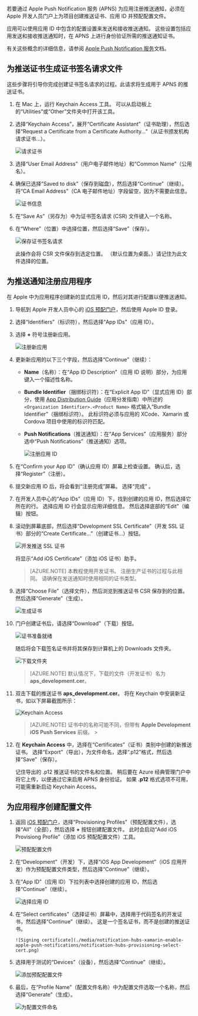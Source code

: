 若要通过 Apple Push Notification 服务 (APNS) 为应用注册推送通知，必须在 Apple 开发人员门户上为项目创建推送证书、应用 ID 并预配配置文件。

应用可以使用应用 ID 中包含的配置设置来发送和接收推送通知。 这些设置包括应用发送和接收推送通知时，在 APNS 上进行身份验证所需的推送通知证书。

有关这些概念的详细信息，请参阅 [Apple Push Notification 服务](https://developer.apple.com/library/content/documentation/NetworkingInternet/Conceptual/RemoteNotificationsPG/APNSOverview.html#//apple_ref/doc/uid/TP40008194-CH8-SW1)文档。

## <a name="generate-the-certificate-signing-request-file-for-the-push-certificate"></a>为推送证书生成证书签名请求文件
这些步骤将引导你完成创建证书签名请求的过程。此请求将生成用于 APNS 的推送证书。

1. 在 Mac 上，运行 Keychain Access 工具。 可以从启动板上的“Utilities”或“Other”文件夹中打开该工具。

2. 选择“Keychain Access”，展开“Certificate Assistant”（证书助理），然后选择“Request a Certificate from a Certificate Authority...”（从证书颁发机构请求证书...）。

      ![请求证书](./media/notification-hubs-xamarin-enable-apple-push-notifications/notification-hubs-request-cert-from-ca.png)

3. 选择“User Email Address”（用户电子邮件地址）和“Common Name”（公用名）。

4. 确保已选择“Saved to disk”（保存到磁盘），然后选择“Continue”（继续）。 将“CA Email Address”（CA 电子邮件地址）字段留空，因为不需要此信息。

      ![证书信息](./media/notification-hubs-xamarin-enable-apple-push-notifications/notification-hubs-csr-info.png)

5. 在“Save As”（另存为）中为证书签名请求 (CSR) 文件键入一个名称。
6. 在“Where”（位置）中选择位置，然后选择“Save”（保存）。

      ![保存证书签名请求](./media/notification-hubs-xamarin-enable-apple-push-notifications/notification-hubs-save-csr.png)

      此操作会将 CSR 文件保存到选定位置。 （默认位置为桌面。）请记住为此文件选择的位置。

## <a name="register-your-app-for-push-notifications"></a>为推送通知注册应用程序
在 Apple 中为应用程序创建新的显式应用 ID，然后对其进行配置以便推送通知。  

1. 导航到 Apple 开发人员中心的 [iOS 预配门户](http://go.microsoft.com/fwlink/p/?LinkId=272456)，然后使用 Apple ID 登录。

2. 选择“Identifiers”（标识符），然后选择“App IDs”（应用 ID）。

3. 选择 **+** 符号注册新应用。

      ![注册新应用](./media/notification-hubs-xamarin-enable-apple-push-notifications/notification-hubs-ios-appids.png)

4. 更新新应用的以下三个字段，然后选择“Continue”（继续）：

   - **Name**（名称）：在“App ID Description”（应用 ID 说明）部分，为应用键入一个描述性名称。

   - **Bundle Identifier**（捆绑标识符）：在“Explicit App ID”（显式应用 ID）部分，使用 [App Distribution Guide](https://developer.apple.com/library/mac/documentation/IDEs/Conceptual/AppDistributionGuide/ConfiguringYourApp/ConfiguringYourApp.html#//apple_ref/doc/uid/TP40012582-CH28-SW8)（应用分发指南）中所述的 `<Organization Identifier>.<Product Name>` 格式输入“Bundle Identifier”（捆绑标识符）。 此标识符必须与应用的 XCode、Xamarin 或 Cordova 项目中使用的标识符匹配。

   - **Push Notifications**（推送通知）：在“App Services”（应用服务）部分选中“Push Notifications”（推送通知）选项。

     ![注册应用 ID](./media/notification-hubs-xamarin-enable-apple-push-notifications/notification-hubs-new-appid-info.png)

5. 在“Confirm your App ID”（确认应用 ID）屏幕上检查设置。 确认后，选择“Register”（注册）。

6. 提交新应用 ID 后，将会看到“注册完成”屏幕。 选择“完成” 。

7. 在开发人员中心的“App IDs”（应用 ID）下，找到创建的应用 ID，然后选择它所在的行。 选择应用 ID 行会显示应用详细信息。 然后选择底部的“Edit”（编辑）按钮。

8. 滚动到屏幕底部，然后选择“Development SSL Certificate”（开发 SSL 证书）部分的“Create Certificate...”（创建证书...）按钮。

      ![开发推送 SSL 证书](./media/notification-hubs-xamarin-enable-apple-push-notifications/notification-hubs-appid-create-cert.png)

    将显示“Add iOS Certificate”（添加 iOS 证书）助手。

    > [AZURE.NOTE]
    > 本教程使用开发证书。 注册生产证书的过程与此相同。 请确保在发送通知时使用相同的证书类型。
    >

9. 选择“Choose File”（选择文件），然后浏览到推送证书 CSR 保存到的位置。 然后选择“Generate”（生成）。

      ![生成证书](./media/notification-hubs-xamarin-enable-apple-push-notifications/notification-hubs-appid-cert-choose-csr.png)

10. 门户创建证书后，请选择“Download”（下载）按钮。

      ![证书准备就绪](./media/notification-hubs-xamarin-enable-apple-push-notifications/notification-hubs-appid-download-cert.png)

       随后将会下载签名证书并将其保存到计算机上的 Downloads 文件夹。

      ![下载文件夹](./media/notification-hubs-enable-apple-push-notifications/notification-hubs-cert-downloaded.png)

    > [AZURE.NOTE]
    > 默认情况下，下载的文件（开发证书）名为 **aps_development.cer**。
    >
    >
11. 双击下载的推送证书 **aps_development.cer**。 将在 Keychain 中安装新证书，如以下屏幕截图所示：

       ![Keychain Access](./media/notification-hubs-xamarin-enable-apple-push-notifications/notification-hubs-cert-in-keychain.png)

    > [AZURE.NOTE]
    > 证书中的名称可能不同，但带有 **Apple Development iOS Push Services** 前缀。
        >
       >
12. 在 **Keychain Access** 中，选择在“Certificates”（证书）类别中创建的新推送证书。 选择“Export”（导出），为文件命名，选择“.p12”格式，然后选择“Save”（保存）。

    记住导出的 .p12 推送证书的文件名和位置。 稍后要在 Azure 经典管理门户中将它上传，以便通过它来启用 APNS 身份验证。 如果 **.p12** 格式选项不可用，可能需重新启动 Keychain Access。

## <a name="create-a-provisioning-profile-for-the-app"></a>为应用程序创建配置文件
1. 返回 <a href="http://go.microsoft.com/fwlink/p/?LinkId=272456" target="_blank">iOS 预配门户</a>，选择“Provisioning Profiles”（预配配置文件），选择“All”（全部），然后选择 **+** 按钮创建配置文件。 此时会启动“Add iOS Provisiong Profile”（添加 iOS 预配配置文件）工具。

      ![预配配置文件](./media/notification-hubs-xamarin-enable-apple-push-notifications/notification-hubs-new-provisioning-profile.png)

2. 在“Development”（开发）下，选择“iOS App Development”（iOS 应用开发）作为预配配置文件类型，然后选择“Continue”（继续）。

3. 在“App ID”（应用 ID）下拉列表中选择创建的应用 ID，然后选择“Continue”（继续）。

      ![选择应用 ID](./media/notification-hubs-xamarin-enable-apple-push-notifications/notification-hubs-select-appid-for-provisioning.png)

4. 在“Select certificates”（选择证书）屏幕中，选择用于代码签名的开发证书，然后选择“Continue”（继续）。 这是一个签名证书，而不是创建的推送证书。

       ![Signing certificate](./media/notification-hubs-xamarin-enable-apple-push-notifications/notification-hubs-provisioning-select-cert.png)

5. 选择用于测试的“Devices”（设备），然后选择“Continue”（继续）。

     ![添加预配配置文件](./media/notification-hubs-xamarin-enable-apple-push-notifications/notification-hubs-provisioning-select-devices.png)

6. 最后，在“Profile Name”（配置文件名称）中为配置文件选取一个名称，然后选择“Generate”（生成）。

      ![为配置文件命名](./media/notification-hubs-xamarin-enable-apple-push-notifications/notification-hubs-provisioning-name-profile.png)